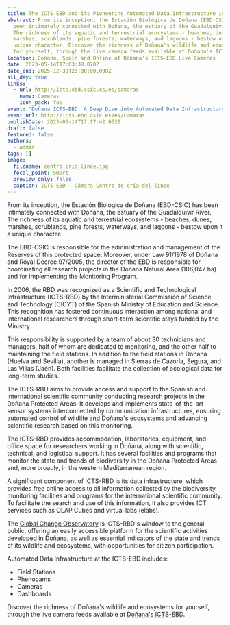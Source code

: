 ```yaml
---
title: The ICTS-EBD and its Pioneering Automated Data Infrastructure in Doñana
abstract: From its inception, the Estación Biológica de Doñana (EBD-CSIC) has
  been intimately connected with Doñana, the estuary of the Guadalquivir River.
  The richness of its aquatic and terrestrial ecosystems - beaches, dunes,
  marshes, scrublands, pine forests, waterways, and lagoons - bestow upon it a
  unique character. Discover the richness of Doñana's wildlife and ecosystems
  for yourself, through the live camera feeds available at Doñana's ICTS-EBD.
location: Doñana, Spain and Online at Doñana's ICTS-EBD Live Cameras
date: 2023-05-14T17:03:38.070Z
date_end: 2025-12-30T23:00:00.000Z
all_day: true
links:
  - url: http://icts.ebd.csic.es/es/camaras
    name: Cameras
    icon_pack: fas
event: "Doñana ICTS-EBD: A Deep Dive into Automated Data Infrastructure"
event_url: http://icts.ebd.csic.es/es/camaras
publishDate: 2023-05-14T17:17:42.653Z
draft: false
featured: false
authors:
  - admin
tags: []
image:
  filename: centro_cria_lince.jpg
  focal_point: Smart
  preview_only: false
  caption: ICTS-EBD - Cámara Centro de cría del lince
---
```

<!--StartFragment-->

From its inception, the Estación Biológica de Doñana (EBD-CSIC) has been intimately connected with Doñana, the estuary of the Guadalquivir River. The richness of its aquatic and terrestrial ecosystems - beaches, dunes, marshes, scrublands, pine forests, waterways, and lagoons - bestow upon it a unique character.

The EBD-CSIC is responsible for the administration and management of the Reserves of this protected space. Moreover, under Law 91/1978 of Doñana and Royal Decree 97/2005, the director of the EBD is responsible for coordinating all research projects in the Doñana Natural Area (106,047 ha) and for implementing the Monitoring Program.

In 2006, the RBD was recognized as a Scientific and Technological Infrastructure (ICTS-RBD) by the Interministerial Commission of Science and Technology (CICYT) of the Spanish Ministry of Education and Science. This recognition has fostered continuous interaction among national and international researchers through short-term scientific stays funded by the Ministry.

This responsibility is supported by a team of about 30 technicians and managers, half of whom are dedicated to monitoring, and the other half to maintaining the field stations. In addition to the field stations in Doñana (Huelva and Sevilla), another is managed in Sierras de Cazorla, Segura, and Las Villas (Jaén). Both facilities facilitate the collection of ecological data for long-term studies.

The ICTS-RBD aims to provide access and support to the Spanish and international scientific community conducting research projects in the Doñana Protected Areas. It develops and implements state-of-the-art sensor systems interconnected by communication infrastructures, ensuring automated control of wildlife and Doñana's ecosystems and advancing scientific research based on this monitoring.

The ICTS-RBD provides accommodation, laboratories, equipment, and office space for researchers working in Doñana, along with scientific, technical, and logistical support. It has several facilities and programs that monitor the state and trends of biodiversity in the Doñana Protected Areas and, more broadly, in the western Mediterranean region.

A significant component of ICTS-RBD is its data infrastructure, which provides free online access to all information collected by the biodiversity monitoring facilities and programs for the international scientific community. To facilitate the search and use of this information, it also provides ICT services such as OLAP Cubes and virtual labs (elabs).

The [Global Change Observatory](http://observatorio.ebd.csic.es/) is ICTS-RBD's window to the general public, offering an easily accessible platform for the scientific activities developed in Doñana, as well as essential indicators of the state and trends of its wildlife and ecosystems, with opportunities for citizen participation.

Automated Data Infrastructure at the ICTS-EBD includes:

* Field Stations
* Phenocams
* Cameras
* Dashboards

Discover the richness of Doñana's wildlife and ecosystems for yourself, through the live camera feeds available at [Doñana's ICTS-EBD](http://icts.ebd.csic.es/es/camaras).

<!--EndFragment-->